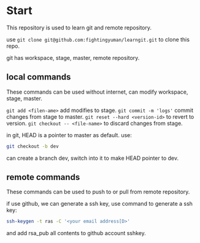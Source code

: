 # Start
This repository is used to learn git and remote repository.

use `git clone git@github.com:fightingyuman/learngit.git` to clone this repo.

git has workspace, stage, master, remote repository.

## local commands
These commands can be used without internet, can modify workspace, stage, master.

`git add <filen-ame>` add modifies to stage.
`git commit -m 'logs'` commit changes from stage to master.
`git reset --hard <version-id>` to revert to version.
`git checkout -- <file-name>` to discard changes from stage.

in git, HEAD is a pointer to master as default. use:
```sh
git checkout -b dev
```
can create a branch dev, switch into it to make HEAD pointer to dev.

## remote commands
These commands can be used to push to or pull from remote repository.

if use github, we can generate a ssh key, use command to generate a ssh key:
```sh
ssh-keygen -t ras -C '<your email address[D>'
```
and add rsa_pub all contents to github account sshkey.
